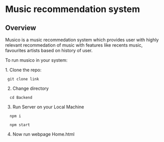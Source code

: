 # Music recommendation system
 <h2>Overview</h2>
 <p>Musico is a music recommedation system which provides user with highly relevant recommedation of music with features like recents music, favourites artists based on history of user.</p>
 <p>To run musico in your system:</p>
 1. Clone the repo:

 
 ```
  git clone link
```

2. Change directory

```
  cd Backend
```
3. Run Server on your Local Machine
```
  npm i
```

```
  npm start
```
4. Now run webpage Home.html
